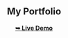 <div align="center">

  <br />

  <h2 align="center">My Portfolio</h2>

  <a href="https://pawantech12.github.io/portfolio-website/"><strong>➥ Live Demo</strong></a>

</div>

<br />
